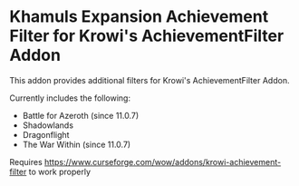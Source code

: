 # Khamuls Expansion Achievement Filter for Krowi's AchievementFilter Addon
This addon provides additional filters for Krowi's AchievementFilter Addon.

Currently includes the following:
- Battle for Azeroth (since 11.0.7)
- Shadowlands
- Dragonflight
- The War Within (since 11.0.7)

Requires https://www.curseforge.com/wow/addons/krowi-achievement-filter to work properly